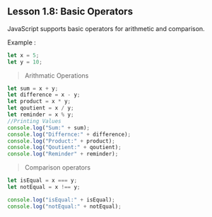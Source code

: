 ## Lesson 1.8: Basic Operators
JavaScript supports basic operators for arithmetic and comparison.

Example : 
```javascript
let x = 5;
let y = 10;
```
>Arithmatic Operations
```javascript
let sum = x + y;
let difference = x - y;
let product = x * y;
let qoutient = x / y;
let reminder = x % y;
//Printing Values
console.log("Sum:" + sum);
console.log("Differnce:" + difference);
console.log("Product:" + product);
console.log("Qoutient:" + qoutient);
console.log("Reminder" + reminder);
```
>Comparison operators
```javascript
let isEqual = x === y;
let notEqual = x !== y;

console.log("isEqual:" + isEqual);
console.log("notEqual:" + notEqual);
```